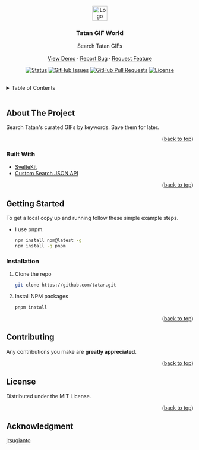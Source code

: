 <div id="top"></div>

<!-- PROJECT LOGO -->
<br />
<div align="center">
  <a href="https://github.com/tatan">
    <img src="static/favicon.ico" alt="Logo" width="40" height="40" >
  </a>
   <br />

<h3 align="center"><b>Tatan GIF World</b></h3>

  <p align="center">
Search Tatan GIFs    <br />
    <br />
    <a href="https://tatan.vercel.app">View Demo</a>
    ·
    <a href="https://github.com/tatan/issues">Report Bug</a>
    ·
    <a href="https://github.com/tatan/issues">Request Feature</a>
  </p>
</div>

<div align="center">

[![Status](https://img.shields.io/badge/status-active-success.svg)]()
[![GitHub Issues](https://img.shields.io/github/issues/leovoon/tatan)](https://github.com/tatan/issues)
[![GitHub Pull Requests](https://img.shields.io/github/issues-pr/leovoon/tatan)](https://github.com/leovoon/tatan/pulls)
[![License](https://img.shields.io/badge/license-MIT-blue.svg)](https://opensource.org/licenses/MIT)

</div>

<br/>

<!-- TABLE OF CONTENTS -->
<details>
  <summary>Table of Contents</summary>
  <ol>
    <li>
      <a href="#about-the-project">About The Project</a>
      <ul>
        <li><a href="#built-with">Built With</a></li>
      </ul>
    </li>
    <li>
      <a href="#getting-started">Getting Started</a>
      <ul>
        <li><a href="#installation">Installation</a></li>
      </ul>
    </li>
    <li><a href="#contributing">Contributing</a></li>
    <li><a href="#license">License</a></li>
    <li><a href="#acknowledgments">Acknowledgments</a></li>
  </ol>
</details>

<br/>
<!-- ABOUT THE PROJECT -->

## About The Project

Search Tatan's curated GIFs by keywords. Save them for later.

<p align="right">(<a href="#top">back to top</a>)</p>

### Built With

- [SvelteKit](https://kit.svelte.dev/)
- [Custom Search JSON API](https://developers.google.com/custom-search/v1/introduction)

<p align="right">(<a href="#top">back to top</a>)</p>

<!-- GETTING STARTED -->

## Getting Started

To get a local copy up and running follow these simple example steps.

- I use pnpm.

  ```sh
  npm install npm@latest -g
  npm install -g pnpm
  ```

### Installation

1. Clone the repo
   ```sh
   git clone https://github.com/tatan.git
   ```
2. Install NPM packages
   ```sh
   pnpm install
   ```
   <p align="right">(<a href="#top">back to top</a>)</p>

<!-- CONTRIBUTING -->

## Contributing

Any contributions you make are **greatly appreciated**.

<p align="right">(<a href="#top">back to top</a>)</p>

<!-- LICENSE -->

## License

Distributed under the MIT License.

<p align="right">(<a href="#top">back to top</a>)</p>


## Acknowledgment
[jrsugianto](https://www.instagram.com/jrsugianto/?hl=en)
